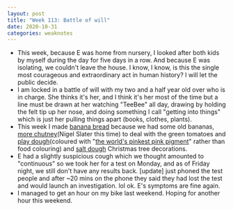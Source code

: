 ```yaml
---
layout: post
title: "Week 113: Battle of will"
date: 2020-10-31
categories: weaknotes
---
```

* This week, because E was home from nursery, I looked after both kids by myself during the day for five days in a row. And because E was isolating, we couldn't leave the house. I know, I know, is this the single most courageous and extraordinary act in human history? I will let the public decide.
* I am locked in a battle of will with my two and a half year old over who is in charge. She thinks it's her, and I think it's her most of the time but a line must be drawn at her watching "TeeBee" all day, drawing by holding the felt tip up her nose, and doing something I call "getting into things" which is just her pulling things apart (books, clothes, plants).
* This week I made [banana bread](https://thehappyfoodie.co.uk/recipes/banana-loaf) because we had some old bananas, [more chutney](https://www.theguardian.com/lifeandstyle/2009/oct/04/nigel-slater-green-tomato-recipes)(Nigel Slater this time) to deal with the green tomatoes and [play dough](https://www.bbcgoodfood.com/howto/guide/playdough-recipe)(coloured with "[the world's pinkest pink pigment](https://culturehustle.com/products/pink-50g-powdered-paint-by-stuart-semple?variant=26678016329&currency=GBP&utm_medium=product_sync&utm_source=google&utm_content=sag_organic&utm_campaign=sag_organic&utm_campaign=gs-2019-02-24&utm_source=google&utm_medium=smart_campaign&gclid=Cj0KCQjw59n8BRD2ARIsAAmgPmJol_IBJs9lLAp7LLFrtBQOF3CABlnqmldI1-C9EWpvbtsdINW5pfgaAinkEALw_wcB)" rather than food colouring) and [salt dough](https://www.bbcgoodfood.com/howto/guide/how-make-salt-dough-recipe) Christmas tree decorations.
* E had a slightly suspicious cough which we thought amounted to "continuous" so we took her for a test on Monday, and as of Friday night, we still don't have any results back. [update] just phoned the test people and after ~20 mins on the phone they said they had lost the test and would launch an investigation. lol ok. E's symptoms are fine again.
* I managed to get an hour on my bike last weekend. Hoping for another hour this weekend.
